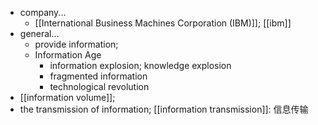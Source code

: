 - company...
    - [[International Business Machines Corporation (IBM)]]; [[ibm]]
- general...
    - provide information;
    - Information Age
        - information explosion; knowledge explosion
        - fragmented information
        - technological revolution
- [[information volume]];
- the transmission of information; [[information transmission]]: 信息传输
